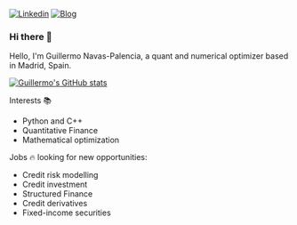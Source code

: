 [![Linkedin](https://img.shields.io/badge/Linkedin-Guillermo-blue?logo=linkedin)](https://www.linkedin.com/in/guillermo-navas-palencia-phd-01015b59/)
[![Blog](https://img.shields.io/badge/Blog-website-brightgreen)](http://gnpalencia.org/)

### Hi there 👋

Hello, I'm Guillermo Navas-Palencia, a quant and numerical optimizer based in Madrid, Spain.

[![Guillermo's GitHub stats](https://github-readme-stats.vercel.app/api?username=guillermo-navas-palencia&show_icons=true)](https://github.com/anuraghazra/github-readme-stats)

Interests 📚
* Python and C++
* Quantitative Finance
* Mathematical optimization

Jobs :fire: looking for new opportunities:
* Credit risk modelling
* Credit investment
* Structured Finance
* Credit derivatives
* Fixed-income securities
